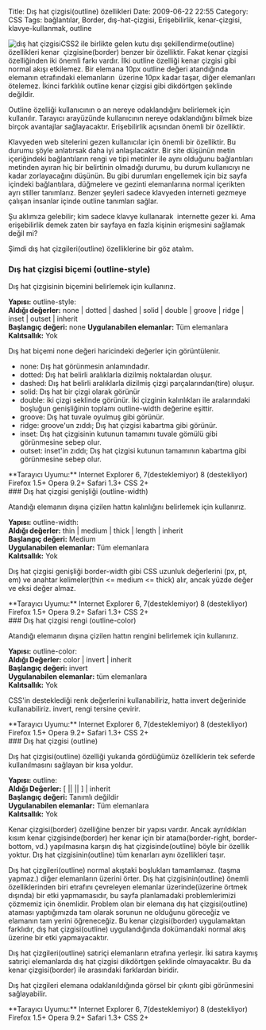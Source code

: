 Title: Dış hat çizgisi(outline) özellikleri
Date: 2009-06-22 22:55
Category: CSS
Tags: bağlantılar, Border, dış-hat-çizgisi, Erişebilirlik, kenar-çizgisi, klavye-kullanmak, outline

![dış hat çizgisi][]CSS2 ile birlikte gelen kutu dışı
şekillendirme(outline) özellikleri kenar  çizgisine(border) benzer bir
özelliktir. Fakat kenar çizgisi özelliğinden iki önemli farkı vardır.
İlki outline özelliği kenar çizgisi gibi normal akışı etkilemez. Bir
elemana 10px outline değeri atandığında elemanın etrafındaki
elemanların  üzerine 10px kadar taşar, diğer elemanları ötelemez. İkinci
farklılık outline kenar çizgisi gibi dikdörtgen şeklinde değildir.  

Outline özelliği kullanıcının o an nereye odaklandığını belirlemek için
kullanılır. Tarayıcı arayüzünde kullanıcının nereye odaklandığını bilmek
bize birçok avantajlar sağlayacaktır. Erişebilirlik açısından önemli bir
özelliktir. 

Klavyeden web sitelerini gezen kullanıcılar için önemli bir özelliktir.
Bu durumu şöyle anlatırsak daha iyi anlaşılacaktır. Bir site düşünün
metin içeriğindeki bağlantıların rengi ve tipi metinler ile aynı
olduğunu bağlantıları metinden ayıran hiç bir belirtinin olmadığı
durumu, bu durum kullanıcıyı ne kadar zorlayacağını düşünün. Bu gibi
durumları engellemek için biz sayfa içindeki bağlantılara, düğmelere ve
gezinti elemanlarına normal içerikten ayrı stiller tanımlarız. Benzer
şeyleri sadece klavyeden interneti gezmeye çalışan insanlar içinde
outline tanımları sağlar.

Şu aklımıza gelebilir; kim sadece klavye kullanarak  internette gezer
ki. Ama erişebilirlik demek zaten bir sayfaya en fazla kişinin
erişmesini sağlamak değil mi?

Şimdi dış hat çizgileri(outline) özelliklerine bir göz atalım.

### Dış hat çizgisi biçemi (outline-style)

Dış hat çizgisinin biçemini belirlemek için kullanırız.

**Yapısı:** outline-style: <deger>  
**Aldığı değerler:** none | dotted | dashed | solid | double | groove |
ridge | inset | outset | inherit  
**Başlangıç değeri:** none **Uygulanabilen elemanlar:** Tüm elemanlara
**Kalıtsallık:** Yok

Dış hat biçemi none değeri haricindeki değerler için görüntülenir.

-   none: Dış hat görünmesin anlamındadır.
-   dotted: Dış hat belirli aralıklarla dizilmiş noktalardan oluşur.
-   dashed: Dış hat belirli aralıklarla dizilmiş çizgi
    parçalarından(tire) oluşur.
-   solid: Dış hat bir çizgi olarak görünür
-   double: iki çizgi seklinde görünür. İki çizginin kalınlıkları ile
    aralarındaki boşluğun genişliğinin toplamı outline-width değerine
    eşittir.
-   groove: Dış hat tuvale oyulmuş gibi görünür.
-   ridge: groove'un zıddı; Dış hat çizgisi kabartma gibi görünür.
-   inset: Dış hat çizgisinin kutunun tamamını tuvale gömülü gibi
    görünmesine sebep olur.
-   outset: inset'in zıddı; Dış hat çizgisi kutunun tamamının kabartma
    gibi görünmesine sebep olur.

<div class="tarayiciuyum">
**Tarayıcı Uyumu:**  
Internet Explorer 6, 7(desteklemiyor) 8 (destekliyor)  
Firefox 1.5+  
Opera 9.2+  
Safari 1.3+  
CSS 2+

</div>
### Dış hat çizgisi genişliği (outline-width)

Atandığı elemanın dışına çizilen hattın kalınlığını belirlemek için
kullanırız.

**Yapısı:** outline-width: <deger>  
**Aldığı değerler:** thin | medium | thick | length | inherit  
**Başlangıç değeri:** Medium  
**Uygulanabilen elemanlar:** Tüm elemanlara  
**Kalıtsallık:** Yok

Dış hat çizgisi genişliği border-width gibi CSS uzunluk değerlerini (px,
pt, em) ve anahtar kelimeler(thin <= medium <= thick) alır, ancak
yüzde değer ve eksi değer almaz.

<div class="tarayiciuyum">
**Tarayıcı Uyumu:**  
Internet Explorer 6, 7(desteklemiyor) 8 (destekliyor)  
Firefox 1.5+  
Opera 9.2+  
Safari 1.3+  
CSS 2+

</div>
### Dış hat çizgisi rengi (outline-color)

Atandığı elemanın dışına çizilen hattın rengini belirlemek için
kullanırız.

**Yapısı:** outline-color: <deger>  
**Aldığı Değerler:** color | invert | inherit  
**Başlangıç değeri:** invert  
**Uygulanabilen elemanlar:** tüm elemanlara  
**Kalıtsallık:** Yok

CSS'in desteklediği renk değerlerini kullanabiliriz, hatta invert
değerinide kullanabiliriz. invert, rengi tersine çevirir.

<div class="tarayiciuyum">
**Tarayıcı Uyumu:**  
Internet Explorer 6, 7(desteklemiyor) 8 (destekliyor)  
Firefox 1.5+  
Opera 9.2+  
Safari 1.3+  
CSS 2+

</div>
### Dış hat çizgisi (outline)

Dış hat çizgisi(outline) özelliği yukarıda gördüğümüz özelliklerin tek
seferde kullanılmasını sağlayan bir kısa yoldur.

**Yapısı:** outline: <deger>  
**Aldığı Değerler:** [ <outline-color> || <outline-style> || <outlinewidth>] | inherit  
**Başlangıç değeri:** Tanımlı değildir  
**Uygulanabilen elemanlar:** Tüm elemanlara  
**Kalıtsallık:** Yok

Kenar çizgisi(border) özelliğine benzer bir yapısı vardır. Ancak
ayrıldıkları kısım kenar çizgisinde(border) her kenar için bir
atama(border-right, border-bottom, vd.) yapılmasına karşın dış hat
çizgisinde(outline) böyle bir özellik yoktur. Dış hat
çizgisinin(outline) tüm kenarları aynı özellikleri taşır.

Dış hat çizgileri(outline) normal akıştaki boşlukları tamamlamaz. (taşma
yapmaz.) diğer elemanların üzerini örter. Dış hat çizgisinin(outline)
önemli özelliklerinden biri etrafını çevreleyen elemanlar
üzerinde(üzerine örtmek dışında) bir etki yapmamasıdır, bu sayfa
planlamadaki problemlerimizi çözmemiz için önemlidir. Problem olan bir
elemana dış hat çizgisi(outline) ataması yaptığımızda tam olarak sorunun
ne olduğunu göreceğiz ve elamanın tam yerini öğreneceğiz. Bu kenar
çizgisi(border) uygulamaktan farklıdır, dış hat çizgisi(outline)
uygulandığında dokümandaki normal akış üzerine bir etki yapmayacaktır.

Dış hat çizgileri(outline) satıriçi elemanların etrafına yerleşir. İki
satıra kaymış satıriçi elemanlarda dış hat çizgisi dikdörtgen şeklinde
olmayacaktır. Bu da kenar çizgisi(border) ile arasındaki farklardan
biridir.

Dış hat çizgileri elemana odaklanıldığında görsel bir çıkıntı gibi
görünmesini sağlayabilir.

<div class="tarayiciuyum">
**Tarayıcı Uyumu:**  
Internet Explorer 6, 7(desteklemiyor) 8 (destekliyor)  
Firefox 1.5+  
Opera 9.2+  
Safari 1.3+  
CSS 2+

</div>
</p>

  [dış hat çizgisi]: http://www.fatihhayrioglu.com/wp-content/dis_hat_cizgidi.gif
    "dış hat çizgisi"
